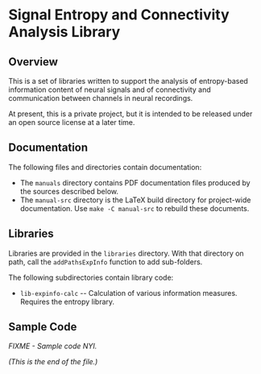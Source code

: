 # Signal Entropy and Connectivity Analysis Library

## Overview

This is a set of libraries written to support the analysis of entropy-based
information content of neural signals and of connectivity and communication
between channels in neural recordings.

At present, this is a private project, but it is intended to be released
under an open source license at a later time.


## Documentation

The following files and directories contain documentation:

* The `manuals` directory contains PDF documentation files produced by
the sources described below.
* The `manual-src` directory is the LaTeX build directory for project-wide
documentation. Use `make -C manual-src` to rebuild these documents.


## Libraries

Libraries are provided in the `libraries` directory. With that directory
on path, call the `addPathsExpInfo` function to add sub-folders.

The following subdirectories contain library code:

* `lib-expinfo-calc` --
Calculation of various information measures. Requires the entropy library.


## Sample Code

*FIXME - Sample code NYI.*


*(This is the end of the file.)*
